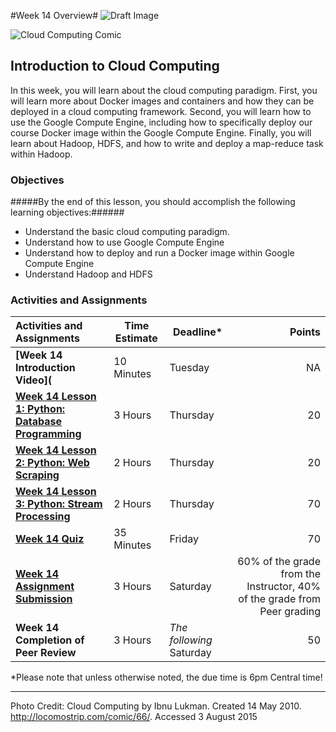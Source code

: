 #Week 14 Overview#
![Draft Image](../images/Draft_Version_picture.png)

![Cloud Computing Comic](images/cloudcomputing.png)
## Introduction to Cloud Computing ##

In this week, you will learn about the cloud computing paradigm. First, you will learn more about Docker images and containers and how they can be deployed in a cloud computing framework. Second, you will learn how to use the Google Compute Engine, including how to specifically deploy our course Docker image within the Google Compute Engine. Finally, you will learn about Hadoop, HDFS, and how to write and deploy a map-reduce task within Hadoop.

### Objectives ###

#####By the end of this lesson, you should accomplish the following learning objectives:######

- Understand the basic cloud computing paradigm.
- Understand how to use Google Compute Engine
- Understand how to deploy and run a Docker image within Google Compute Engine
- Understand Hadoop and HDFS

### Activities and Assignments ###

|Activities and Assignments | Time Estimate | Deadline* | Points|
|:------| -----|-------|----------:|
|**[Week 14 Introduction Video](**|10 Minutes|Tuesday|NA|
|**[Week 14 Lesson 1: Python: Database Programming](lesson1.md)**| 3 Hours |Thursday| 20|
|**[Week 14 Lesson 2: Python: Web Scraping](lesson2.md)**| 2 Hours | Thursday | 20 |
|**[Week 14 Lesson 3: Python: Stream Processing](lesson3.md)**| 2 Hours | Thursday| 70 |
|**[Week 14 Quiz][w14q]**| 35 Minutes | Friday | 70|
|**[Week 14 Assignment Submission][w14a]**| 3 Hours | Saturday | 60% of the grade from the Instructor, 40% of the grade from Peer grading | 
|**Week 14 Completion of Peer Review**| 3 Hours | *The following* Saturday | 50 | 

*Please note that unless otherwise noted, the due time is 6pm Central time!

----------
[w14a]: https://learn.illinois.edu/mod/workshop/view.php?id=1095425
[w14q]: https://learn.illinois.edu/mod/quiz/view.php?id=1095422
Photo Credit: Cloud Computing by Ibnu Lukman. Created 14 May 2010. http://locomostrip.com/comic/66/. Accessed 3 August 2015
